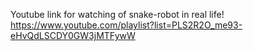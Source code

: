 Youtube link for watching of snake-robot in real life!
https://www.youtube.com/playlist?list=PLS2R2O_me93-eHvQdLSCDY0GW3jMTFywW
